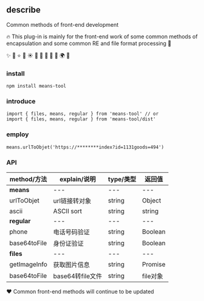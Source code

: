 
## describe

Common methods of front-end development

🔥 This plug-in is mainly for the front-end work of some common methods of encapsulation and some common RE and file format processing 🎉

✨
📢
⭐        🍋
☀️        🍫
💸        🧸
🚀 💪 🌍 🏡

### install

```
npm install means-tool
```

### introduce

```
import { files, means, regular } from 'means-tool' // or
import { files, means, regular } from 'means-tool/dist'
```

### employ

```
means.urlToObjet('https://********index?id=1131goods=494')
```

### API

| method/方法 | explain/说明 | type/类型 | 返回值 |
| --- | --- | --- | --- |
| **means** | --- | --- | --- |
| urlToObjet | url链接转对象 | string | Object  |
| ascii | ASCII sort | string | string  |
| **regular** | --- | --- | --- |
| phone | 电话号码验证 | string | Boolean |
| base64toFile | 身份证验证 | string | Boolean |
| **files** | --- | --- | --- |
| getImageInfo | 获取图片信息 | string | Promise |
| base64toFile | base64转file文件 | string | file对象 |


❤️ Common front-end methods will continue to be updated